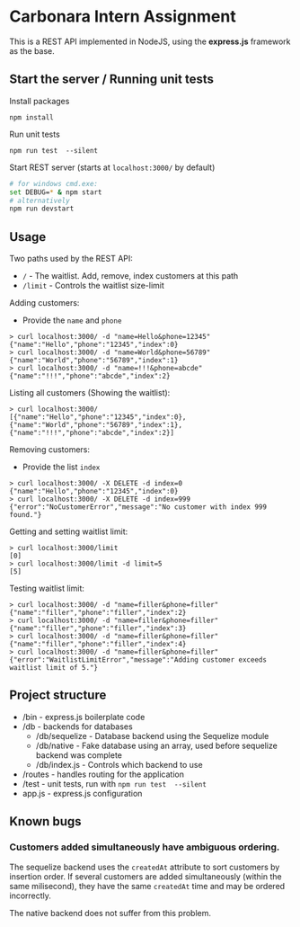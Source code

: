 # Carbonara Intern Assignment

This is a REST API implemented in NodeJS, using the **express.js** framework as the base.

## Start the server / Running unit tests

Install packages

```
npm install
```

Run unit tests

```
npm run test  --silent 
```

Start REST server (starts at `localhost:3000/` by default)

```bash
# for windows cmd.exe:
set DEBUG=* & npm start
# alternatively
npm run devstart
```

## Usage

Two paths used by the REST API:

- `/` - The waitlist. Add, remove, index customers at this path
- `/limit` - Controls the waitlist size-limit

Adding customers:

- Provide the `name` and `phone`

```
> curl localhost:3000/ -d "name=Hello&phone=12345"
{"name":"Hello","phone":"12345","index":0}
> curl localhost:3000/ -d "name=World&phone=56789"
{"name":"World","phone":"56789","index":1}
> curl localhost:3000/ -d "name=!!!&phone=abcde"
{"name":"!!!","phone":"abcde","index":2}
```

Listing all customers (Showing the waitlist):

```
> curl localhost:3000/
[{"name":"Hello","phone":"12345","index":0},{"name":"World","phone":"56789","index":1},{"name":"!!!","phone":"abcde","index":2}]
```

Removing customers:

- Provide the list `index`

```
> curl localhost:3000/ -X DELETE -d index=0
{"name":"Hello","phone":"12345","index":0}
> curl localhost:3000/ -X DELETE -d index=999
{"error":"NoCustomerError","message":"No customer with index 999 found."}
```

Getting and setting waitlist limit:

```
> curl localhost:3000/limit
[0]
> curl localhost:3000/limit -d limit=5
[5]
```

Testing waitlist limit:

```
> curl localhost:3000/ -d "name=filler&phone=filler"
{"name":"filler","phone":"filler","index":2}
> curl localhost:3000/ -d "name=filler&phone=filler"
{"name":"filler","phone":"filler","index":3}
> curl localhost:3000/ -d "name=filler&phone=filler"
{"name":"filler","phone":"filler","index":4}
> curl localhost:3000/ -d "name=filler&phone=filler"
{"error":"WaitlistLimitError","message":"Adding customer exceeds waitlist limit of 5."}
```

## Project structure

- /bin - express.js boilerplate code
- /db - backends for databases
    - /db/sequelize - Database backend using the Sequelize module
    - /db/native - Fake database using an array, used before sequelize backend was complete
    - /db/index.js - Controls which backend to use
- /routes - handles routing for the application
- /test - unit tests, run with `npm run test  --silent`
- app.js - express.js configuration


## Known bugs

### Customers added simultaneously have ambiguous ordering.

The sequelize backend uses the `createdAt` attribute to sort customers by insertion order. If several customers are added simultaneously (within the same milisecond), they have the same `createdAt` time and may be ordered incorrectly.

The native backend does not suffer from this problem.
